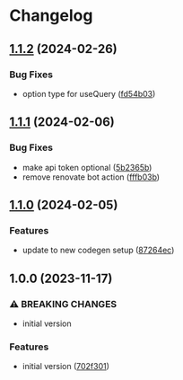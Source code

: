 # Changelog

## [1.1.2](https://github.com/sushidev-team/greengage-fe-queries/compare/v1.1.1...v1.1.2) (2024-02-26)


### Bug Fixes

* option type for useQuery ([fd54b03](https://github.com/sushidev-team/greengage-fe-queries/commit/fd54b03ea0c80dd67af929012a1f0f23ec69da5a))

## [1.1.1](https://github.com/sushidev-team/greengage-fe-queries/compare/v1.1.0...v1.1.1) (2024-02-06)


### Bug Fixes

* make api token optional ([5b2365b](https://github.com/sushidev-team/greengage-fe-queries/commit/5b2365bbe3e727396570730f69a0d46311d96796))
* remove renovate bot action ([fffb03b](https://github.com/sushidev-team/greengage-fe-queries/commit/fffb03bff260c59e144cceacd89a3a5adf52e6a2))

## [1.1.0](https://github.com/sushidev-team/greengage-fe-queries/compare/v1.0.0...v1.1.0) (2024-02-05)


### Features

* update to new codegen setup ([87264ec](https://github.com/sushidev-team/greengage-fe-queries/commit/87264ec70e1187f8265477877b6a3c1f189b1b6a))

## 1.0.0 (2023-11-17)


### ⚠ BREAKING CHANGES

* initial version

### Features

* initial version ([702f301](https://github.com/sushidev-team/greengage-fe-queries/commit/702f301a6de152aff2c3ffeb81d2bcb3ae9105ae))
